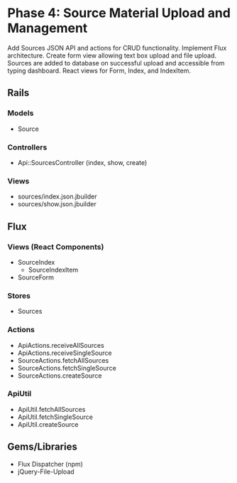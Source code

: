 # Phase 4: Source Material Upload and Management

Add Sources JSON API and actions for CRUD functionality. Implement Flux architecture. Create form view allowing text box upload and file upload. Sources are added to database on successful upload and accessible from typing dashboard. React views for Form, Index, and IndexItem.

## Rails
### Models
* Source

### Controllers
* Api::SourcesController (index, show, create)

### Views
* sources/index.json.jbuilder
* sources/show.json.jbuilder

## Flux
### Views (React Components)
* SourceIndex
  - SourceIndexItem
* SourceForm

### Stores
* Sources

### Actions
* ApiActions.receiveAllSources
* ApiActions.receiveSingleSource
* SourceActions.fetchAllSources
* SourceActions.fetchSingleSource
* SourceActions.createSource

### ApiUtil
* ApiUtil.fetchAllSources
* ApiUtil.fetchSingleSource
* ApiUtil.createSource

## Gems/Libraries
* Flux Dispatcher (npm)
* jQuery-File-Upload
